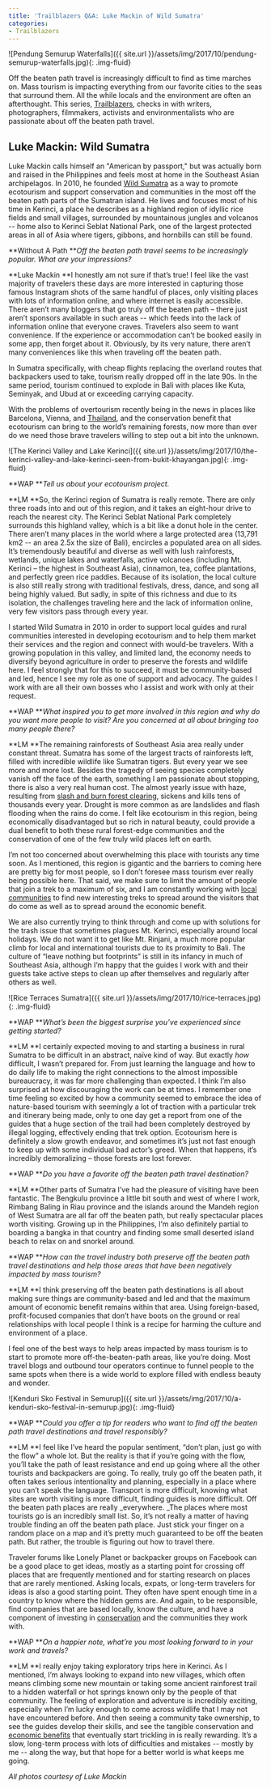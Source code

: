 ```yaml
---
title: 'Trailblazers Q&A: Luke Mackin of Wild Sumatra'
categories:
- Trailblazers
---
```


![Pendung Semurup Waterfalls]({{ site.url }}/assets/img/2017/10/pendung-semurup-waterfalls.jpg){: .img-fluid}

Off the beaten path travel is increasingly difficult to find as time marches on. Mass tourism is impacting everything from our favorite cities to the seas that surround them. All the while locals and the environment are often an afterthought. This series, [Trailblazers](http://withoutapath.com/category/trailblazers/), checks in with writers, photographers, filmmakers, activists and environmentalists who are passionate about off the beaten path travel.

## Luke Mackin: Wild Sumatra

Luke Mackin calls himself an "American by passport," but was actually born and raised in the Philippines and feels most at home in the Southeast Asian archipelagos. In 2010, he founded [Wild Sumatra](https://www.wildsumatra.com/) as a way to promote ecotourism and support conservation and communities in the most off the beaten path parts of the Sumatran island. He lives and focuses most of his time in Kerinci, a place he describes as a highland region of idyllic rice fields and small villages, surrounded by mountainous jungles and volcanos -- home also to Kerinci Seblat National Park, one of the largest protected areas in all of Asia where tigers, gibbons, and hornbills can still be found.

**Without A Path **_Off the beaten path travel seems to be increasingly popular. What are your impressions?_

**Luke Mackin **I honestly am not sure if that’s true! I feel like the vast majority of travelers these days are more interested in capturing those famous Instagram shots of the same handful of places, only visiting places with lots of information online, and where internet is easily accessible. There aren’t many bloggers that go truly off the beaten path – there just aren’t sponsors available in such areas -- which feeds into the lack of information online that everyone craves. Travelers also seem to want convenience. If the experience or accommodation can’t be booked easily in some app, then forget about it. Obviously, by its very nature, there aren’t many conveniences like this when traveling off the beaten path.

In Sumatra specifically, with cheap flights replacing the overland routes that backpackers used to take, tourism really dropped off in the late 90s. In the same period, tourism continued to explode in Bali with places like Kuta, Seminyak, and Ubud at or exceeding carrying capacity.

With the problems of overtourism recently being in the news in places like Barcelona, Vienna, and [Thailand](https://withoutapath.com/thailand-tiger-temple-summer-travel/), and the conservation benefit that ecotourism can bring to the world’s remaining forests, now more than ever do we need those brave travelers willing to step out a bit into the unknown.

![The Kerinci Valley and Lake Kerinci]({{ site.url }}/assets/img/2017/10/the-kerinci-valley-and-lake-kerinci-seen-from-bukit-khayangan.jpg){: .img-fluid}

**WAP **_Tell us about your ecotourism project._

**LM **So, the Kerinci region of Sumatra is really remote. There are only three roads into and out of this region, and it takes an eight-hour drive to reach the nearest city. The Kerinci Seblat National Park completely surrounds this highland valley, which is a bit like a donut hole in the center. There aren’t many places in the world where a large protected area (13,791 km2 -- an area 2.5x the size of Bali), encircles a populated area on all sides. It’s tremendously beautiful and diverse as well with lush rainforests, wetlands, unique lakes and waterfalls, active volcanoes (including Mt. Kerinci – the highest in Southeast Asia), cinnamon, tea, coffee plantations, and perfectly green rice paddies. Because of its isolation, the local culture is also still really strong with traditional festivals, dress, dance, and song all being highly valued. But sadly, in spite of this richness and due to its isolation, the challenges traveling here and the lack of information online, very few visitors pass through every year.

I started Wild Sumatra in 2010 in order to support local guides and rural communities interested in developing ecotourism and to help them market their services and the region and connect with would-be travelers. With a growing population in this valley, and limited land, the economy needs to diversify beyond agriculture in order to preserve the forests and wildlife here. I feel strongly that for this to succeed, it must be community-based and led, hence I see my role as one of support and advocacy. The guides I work with are all their own bosses who I assist and work with only at their request.

**WAP **_What inspired you to get more involved in this region and why do you want more people to visit? Are you concerned at all about bringing too many people there?_

**LM **The remaining rainforests of Southeast Asia area really under constant threat. Sumatra has some of the largest tracts of rainforests left, filled with incredible wildlife like Sumatran tigers. But every year we see more and more lost. Besides the tragedy of seeing species completely vanish off the face of the earth, something I am passionate about stopping, there is also a very real human cost. The almost yearly issue with haze, resulting from [slash and burn forest clearing](https://en.wikipedia.org/wiki/2015_Southeast_Asian_haze), sickens and kills tens of thousands every year. Drought is more common as are landslides and flash flooding when the rains do come. I felt like ecotourism in this region, being economically disadvantaged but so rich in natural beauty, could provide a dual benefit to both these rural forest-edge communities and the conservation of one of the few truly wild places left on earth.

I’m not too concerned about overwhelming this place with tourists any time soon. As I mentioned, this region is gigantic and the barriers to coming here are pretty big for most people, so I don’t foresee mass tourism ever really being possible here. That said, we make sure to limit the amount of people that join a trek to a maximum of six, and I am constantly working with [local communities](https://withoutapath.com/jordanian-food-a-piece-of-jordan/) to find new interesting treks to spread around the visitors that do come as well as to spread around the economic benefit.

We are also currently trying to think through and come up with solutions for the trash issue that sometimes plagues Mt. Kerinci, especially around local holidays. We do not want it to get like Mt. Rinjani, a much more popular climb for local and international tourists due to its proximity to Bali. The culture of “leave nothing but footprints” is still in its infancy in much of Southeast Asia, although I’m happy that the guides I work with and their guests take active steps to clean up after themselves and regularly after others as well.

![Rice Terraces Sumatra]({{ site.url }}/assets/img/2017/10/rice-terraces.jpg){: .img-fluid}

**WAP **_What’s been the biggest surprise you’ve experienced since getting started?_

**LM **I certainly expected moving to and starting a business in rural Sumatra to be difficult in an abstract, naïve kind of way. But exactly _how_ difficult, I wasn’t prepared for. From just learning the language and how to do daily life to making the right connections to the almost impossible bureaucracy, it was far more challenging than expected. I think I’m also surprised at how discouraging the work can be at times. I remember one time feeling so excited by how a community seemed to embrace the idea of nature-based tourism with seemingly a lot of traction with a particular trek and itinerary being made, only to one day get a report from one of the guides that a huge section of the trail had been completely destroyed by illegal logging, effectively ending that trek option. Ecotourism here is definitely a slow growth endeavor, and sometimes it’s just not fast enough to keep up with some individual bad actor’s greed. When that happens, it’s incredibly demoralizing – those forests are lost forever.

**WAP **_Do you have a favorite off the beaten path travel destination?_

**LM **Other parts of Sumatra I’ve had the pleasure of visiting have been fantastic. The Bengkulu province a little bit south and west of where I work, Rimbang Baling in Riau province and the islands around the Mandeh region of West Sumatra are all far off the beaten path, but really spectacular places worth visiting. Growing up in the Philippines, I’m also definitely partial to boarding a bangka in that country and finding some small deserted island beach to relax on and snorkel around.

**WAP **_How can the travel industry both preserve off the beaten path travel destinations and help those areas that have been negatively impacted by mass tourism?_

**LM **I think preserving off the beaten path destinations is all about making sure things are community-based and led and that the maximum amount of economic benefit remains within that area. Using foreign-based, profit-focused companies that don’t have boots on the ground or real relationships with local people I think is a recipe for harming the culture and environment of a place.

I feel one of the best ways to help areas impacted by mass tourism is to start to promote more off-the-beaten-path areas, like you’re doing. Most travel blogs and outbound tour operators continue to funnel people to the same spots when there is a wide world to explore filled with endless beauty and wonder.

![Kenduri Sko Festival in Semurup]({{ site.url }}/assets/img/2017/10/a-kenduri-sko-festival-in-semurup.jpg){: .img-fluid}

**WAP **_Could you offer a tip for readers who want to find off the beaten path travel destinations and travel responsibly?_

**LM **I feel like I’ve heard the popular sentiment, “don’t plan, just go with the flow” a whole lot. But the reality is that if you’re going with the flow, you’ll take the path of least resistance and end up going where all the other tourists and backpackers are going. To really, truly go off the beaten path, it often takes serious intentionality and planning, especially in a place where you can’t speak the language. Transport is more difficult, knowing what sites are worth visiting is more difficult, finding guides is more difficult. Off the beaten path places are really _everywhere. _The places where most tourists go is an incredibly small list. So, it’s not really a matter of having trouble finding an off the beaten path place. Just stick your finger on a random place on a map and it’s pretty much guaranteed to be off the beaten path. But rather, the trouble is figuring out how to travel there.

Traveler forums like Lonely Planet or backpacker groups on Facebook can be a good place to get ideas, mostly as a starting point for crossing off places that are frequently mentioned and for starting research on places that are rarely mentioned. Asking locals, expats, or long-term travelers for ideas is also a good starting point. They often have spent enough time in a country to know where the hidden gems are. And again, to be responsible, find companies that are based locally, know the culture, and have a component of investing in [conservation](https://withoutapath.com/hiking-ziplining-monteverde-costa-rica/) and the communities they work with.

**WAP **_On a happier note, what’re you most looking forward to in your work and travels?_

**LM **I really enjoy taking exploratory trips here in Kerinci. As I mentioned, I’m always looking to expand into new villages, which often means climbing some new mountain or taking some ancient rainforest trail to a hidden waterfall or hot springs known only by the people of that community. The feeling of exploration and adventure is incredibly exciting, especially when I’m lucky enough to come across wildlife that I may not have encountered before. And then seeing a community take ownership, to see the guides develop their skills, and see the tangible conservation and [economic benefits](https://withoutapath.com/uncruise-adventures-sea-cortez-mexico/) that eventually start trickling in is really rewarding. It’s a slow, long-term process with lots of difficulties and mistakes -- mostly by me -- along the way, but that hope for a better world is what keeps me going.

_All photos courtesy of Luke Mackin_
